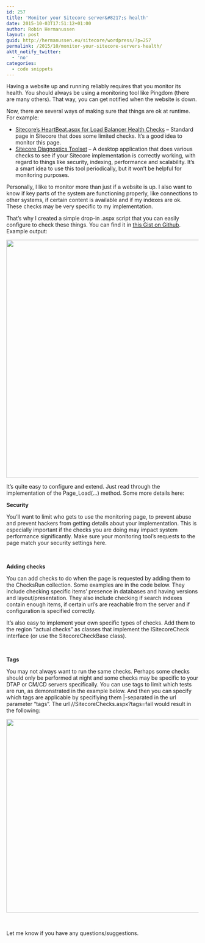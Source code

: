 ```yaml
---
id: 257
title: 'Monitor your Sitecore server&#8217;s health'
date: 2015-10-03T17:51:12+01:00
author: Robin Hermanussen
layout: post
guid: http://hermanussen.eu/sitecore/wordpress/?p=257
permalink: /2015/10/monitor-your-sitecore-servers-health/
aktt_notify_twitter:
  - 'no'
categories:
  - code snippets
---
```

Having a website up and running reliably requires that you monitor its health. You should always be using a monitoring tool like Pingdom (there are many others). That way, you can get notified when the website is down.

Now, there are several ways of making sure that things are ok at runtime. For example:

  * <a title="Sitecore's HeartBeat.aspx for Load Balancer Health Checks " href="https://www.paragon-inc.com/resources/blogs-posts/sitecores_heartbeat_page_for_load_balancer_health_checks" onclick="javascript:_gaq.push(['_trackEvent','outbound-article','http://www.paragon-inc.com']);">Sitecore&#8217;s HeartBeat.aspx for Load Balancer Health Checks</a> &#8211; Standard page in Sitecore that does some limited checks. It&#8217;s a good idea to monitor this page.
  * <a title="Sitecore Diagnostics Toolset" href="https://marketplace.sitecore.net/en/Modules/S/Sitecore_Diagnostics_Toolset.aspx" onclick="javascript:_gaq.push(['_trackEvent','outbound-article','http://marketplace.sitecore.net']);">Sitecore Diagnostics Toolset</a> &#8211; A desktop application that does various checks to see if your Sitecore implementation is correctly working, with regard to things like security, indexing, performance and scalability. It&#8217;s a smart idea to use this tool periodically, but it won&#8217;t be helpful for monitoring purposes.

Personally, I like to monitor more than just if a website is up. I also want to know if key parts of the system are functioning properly, like connections to other systems, if certain content is available and if my indexes are ok. These checks may be very specific to my implementation.

That&#8217;s why I created a simple drop-in .aspx script that you can easily configure to check these things. You can find it in <a title="Gist of SitecoreChecks.aspx" href="https://gist.github.com/hermanussen/9d4ea1b77602e02609cc" onclick="javascript:_gaq.push(['_trackEvent','outbound-article','http://gist.github.com']);" target="_blank">this Gist on Github</a>. Example output:

[<img class="aligncenter size-full wp-image-263" title="success" src="http://hermanussen.eu/sitecore/wordpress/wp-content/uploads/2015/10/success1.png" alt="" width="574" height="622" srcset="http://hermanussen.eu/sitecore/wordpress/wp-content/uploads/2015/10/success1.png 574w, http://hermanussen.eu/sitecore/wordpress/wp-content/uploads/2015/10/success1-276x300.png 276w" sizes="(max-width: 574px) 100vw, 574px" />](http://hermanussen.eu/sitecore/wordpress/wp-content/uploads/2015/10/success1.png)

It&#8217;s quite easy to configure and extend. Just read through the implementation of the Page_Load(&#8230;) method. Some more details here:

**Security**

You&#8217;ll want to limit who gets to use the monitoring page, to prevent abuse and prevent hackers from getting details about your implementation. This is especially important if the checks you are doing may impact system performance significantly. Make sure your monitoring tool&#8217;s requests to the page match your security settings here.



&nbsp;

**Adding checks**

You can add checks to do when the page is requested by adding them to the ChecksRun collection. Some examples are in the code below. They include checking specific items&#8217; presence in databases and having versions and layout/presentation. They also include checking if search indexes contain enough items, if certain url&#8217;s are reachable from the server and if configuration is specified correctly.

It&#8217;s also easy to implement your own specific types of checks. Add them to the region &#8220;actual checks&#8221; as classes that implement the ISitecoreCheck interface (or use the SitecoreCheckBase class).  


&nbsp;

**Tags**

You may not always want to run the same checks. Perhaps some checks should only be performed at night and some checks may be specific to your DTAP or CM/CD servers specifically. You can use tags to limit which tests are run, as demonstrated in the example below. And then you can specify which tags are applicable by specifiying them |-separated in the url parameter &#8220;tags&#8221;. The url //SitecoreChecks.aspx?tags=fail would result in the following:

[<img class="aligncenter size-full wp-image-261" title="fail" src="http://hermanussen.eu/sitecore/wordpress/wp-content/uploads/2015/10/fail.png" alt="" width="519" height="506" srcset="http://hermanussen.eu/sitecore/wordpress/wp-content/uploads/2015/10/fail.png 519w, http://hermanussen.eu/sitecore/wordpress/wp-content/uploads/2015/10/fail-300x292.png 300w" sizes="(max-width: 519px) 100vw, 519px" />](http://hermanussen.eu/sitecore/wordpress/wp-content/uploads/2015/10/fail.png)

  
&nbsp;

Let me know if you have any questions/suggestions.